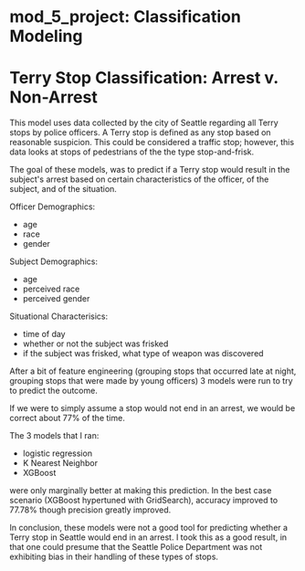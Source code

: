 # mod_5_project: Classification Modeling

# Terry Stop Classification: Arrest v. Non-Arrest

This model uses data collected by the city of Seattle regarding all Terry stops by police officers. A Terry stop is defined as any stop based on reasonable suspicion. This could be considered a traffic stop; however, this data looks at stops of pedestrians of the the type stop-and-frisk.

The goal of these models, was to predict if a Terry stop would result in the subject's arrest based on certain characteristics of the officer, of the subject, and of the situation.

Officer Demographics:
* age
* race
* gender

Subject Demographics:
* age
* perceived race
* perceived gender

Situational Characterisics:
* time of day
* whether or not the subject was frisked
* if the subject was frisked, what type of weapon was discovered

After a bit of feature engineering (grouping stops that occurred late at night, grouping stops that were made by young officers) 3 models were run to try to predict the outcome.

If we were to simply assume a stop would not end in an arrest, we would be correct about 77% of the time.

The 3 models that I ran:

- logistic regression
- K Nearest Neighbor 
- XGBoost

were only marginally better at making this prediction. In the best case scenario (XGBoost hypertuned with GridSearch), accuracy improved to 77.78% though precision greatly improved.

In conclusion, these models were not a good tool for predicting whether a Terry stop in Seattle would end in an arrest. I took this as a good result, in that one could presume that the Seattle Police Department was not exhibiting bias in their handling of these types of stops. 
